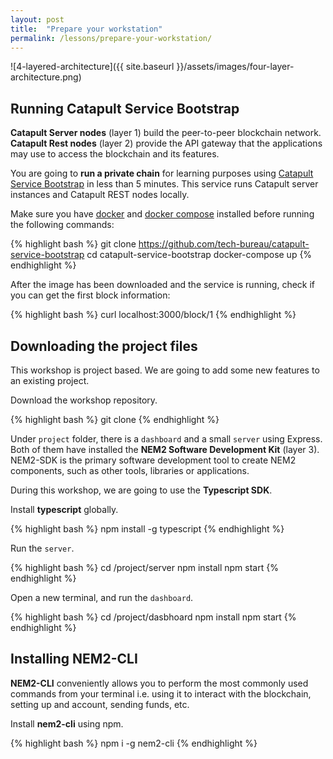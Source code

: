 ```yaml
---
layout: post
title:  "Prepare your workstation"
permalink: /lessons/prepare-your-workstation/
---
```


![4-layered-architecture]({{ site.baseurl }}/assets/images/four-layer-architecture.png)

## Running Catapult Service Bootstrap

**Catapult Server nodes** (layer 1) build the peer-to-peer blockchain network. **Catapult Rest nodes** (layer 2) provide the API gateway that the applications may use to access the blockchain and its features.

You are going to **run a private chain** for learning purposes using [Catapult Service Bootstrap](https://github.com/tech-bureau/catapult-service-bootstrap) in less than 5 minutes. This service runs Catapult server instances and Catapult REST nodes locally.

Make sure you have [docker](https://docs.docker.com/install/) and [docker compose](https://docs.docker.com/compose/install/) installed before running the following commands:

{% highlight bash %}
git clone https://github.com/tech-bureau/catapult-service-bootstrap
cd catapult-service-bootstrap
docker-compose up
{% endhighlight %}

After the image has been downloaded and the service is running, check if you can get the first block information:

{% highlight bash %}
curl localhost:3000/block/1
{% endhighlight %}


## Downloading the project files
This workshop is project based. We are going to add some new features to an existing project.

Download the workshop repository.

{% highlight bash %}
git clone <url>
{% endhighlight %}

Under ``project`` folder, there is a ``dashboard`` and a small ``server``  using Express. Both of them have installed the **NEM2 Software Development Kit** (layer 3). NEM2-SDK is the primary software development tool to create NEM2 components, such as other tools, libraries or applications.

During this workshop, we are going to use the **Typescript SDK**.

Install **typescript** globally. 

{% highlight bash %}
npm install -g typescript <url>
{% endhighlight %}

Run the ``server``.

{% highlight bash %}
cd <name>/project/server
npm install
npm start
{% endhighlight %}

Open a new terminal, and run the ``dashboard``.

{% highlight bash %}
cd <name>/project/dasbhoard
npm install
npm start
{% endhighlight %}

## Installing NEM2-CLI

**NEM2-CLI** conveniently allows you to perform the most commonly used commands from your terminal i.e. using it to interact with the blockchain, setting up and account, sending funds, etc.


Install **nem2-cli** using npm.

{% highlight bash %}
npm i -g nem2-cli
{% endhighlight %}
